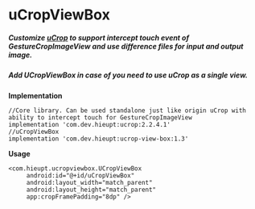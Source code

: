 # uCropViewBox
##### Customize [uCrop](https://github.com/Yalantis/uCrop) to support intercept touch event of GestureCropImageView and use difference files for input and output image.

##### Add UCropViewBox in case of you need to use uCrop as a single view.
**Implementation**
```
//Core library. Can be used standalone just like origin uCrop with ability to intercept touch for GestureCropImageView
implementation 'com.dev.hieupt:ucrop:2.2.4.1'
//uCropViewBox
implementation 'com.dev.hieupt:ucrop-view-box:1.3'
```
**Usage**
```
<com.hieupt.ucropviewbox.UCropViewBox
     android:id="@+id/uCropViewBox"
     android:layout_width="match_parent"
     android:layout_height="match_parent"
     app:cropFramePadding="8dp" />
```
